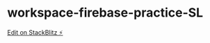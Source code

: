 # workspace-firebase-practice-SL

[Edit on StackBlitz ⚡️](https://stackblitz.com/edit/workspace-firebase-practice-q9ewvg)